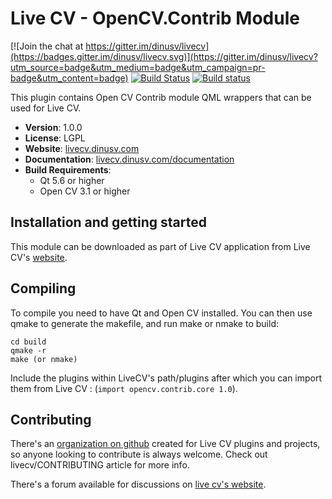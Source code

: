 # Live CV - OpenCV.Contrib Module

[![Join the chat at https://gitter.im/dinusv/livecv](https://badges.gitter.im/dinusv/livecv.svg)](https://gitter.im/dinusv/livecv?utm_source=badge&utm_medium=badge&utm_campaign=pr-badge&utm_content=badge)
[![Build Status](https://travis-ci.org/livecv/live-opencv-contrib.svg?branch=master)](https://travis-ci.org/livecv/live-opencv-contrib)
[![Build status](https://ci.appveyor.com/api/projects/status/i4nkpu49ublysep2?svg=true)](https://ci.appveyor.com/project/dinusv/live-opencv-contrib)

This plugin contains Open CV Contrib module QML wrappers that can be used for Live CV.

 * **Version**: 1.0.0
 * **License**: LGPL
 * **Website**: [livecv.dinusv.com](http://livecv.dinusv.com)
 * **Documentation**: [livecv.dinusv.com/documentation](http://livecv.dinusv.com/documentation)
 * **Build Requirements**:
   * Qt 5.6 or higher
   * Open CV 3.1 or higher
   

## Installation and getting started

This module can be downloaded as part of Live CV application from Live CV's [website](http://livecv.dinusv.com/download.html).

## Compiling

To compile you need to have Qt and Open CV installed. You can then use qmake to generate the makefile, and run make or nmake to build:

```
cd build
qmake -r
make (or nmake)
```

Include the plugins within LiveCV's path/plugins after which you can import them from Live CV : (```import opencv.contrib.core 1.0```).

## Contributing

There's an [organization on github](http://github.com/livecv) created for Live CV plugins and projects, so anyone looking to contribute is always welcome. Check out livecv/CONTRIBUTING article for more info.

There's a forum available for discussions on [live cv's website](http://livecv.dinusv.com/forum).

